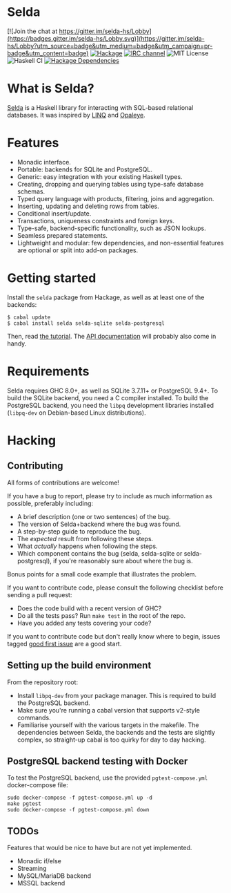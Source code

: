 Selda
=====

[![Join the chat at https://gitter.im/selda-hs/Lobby](https://badges.gitter.im/selda-hs/Lobby.svg)](https://gitter.im/selda-hs/Lobby?utm_source=badge&utm_medium=badge&utm_campaign=pr-badge&utm_content=badge)
[![Hackage](https://img.shields.io/hackage/v/selda.svg?style=flat)](http://hackage.haskell.org/package/selda)
[![IRC channel](https://img.shields.io/badge/IRC-%23selda-1e72ff.svg?style=flat)](https://www.irccloud.com/invite?channel=%23selda&amp;hostname=irc.freenode.net&amp;port=6697&amp;ssl=1)
![MIT License](http://img.shields.io/badge/license-MIT-brightgreen.svg)
![Haskell CI](https://github.com/valderman/selda/workflows/Haskell%20CI/badge.svg)
[![Hackage Dependencies](https://img.shields.io/hackage-deps/v/selda.svg)](https://packdeps.haskellers.com/feed?needle=selda)


What is Selda?
==============
[Selda](https://selda.link) is a Haskell library for interacting with SQL-based relational databases.
It was inspired by [LINQ](https://en.wikipedia.org/wiki/Language_Integrated_Query) and
[Opaleye](http://hackage.haskell.org/package/opaleye).


Features
========

* Monadic interface.
* Portable: backends for SQLite and PostgreSQL.
* Generic: easy integration with your existing Haskell types.
* Creating, dropping and querying tables using type-safe database schemas.
* Typed query language with products, filtering, joins and aggregation.
* Inserting, updating and deleting rows from tables.
* Conditional insert/update.
* Transactions, uniqueness constraints and foreign keys.
* Type-safe, backend-specific functionality, such as JSON lookups.
* Seamless prepared statements.
* Lightweight and modular: few dependencies, and non-essential features are
  optional or split into add-on packages.


Getting started
===============

Install the `selda` package from Hackage, as well as at least one of the
backends:

    $ cabal update
    $ cabal install selda selda-sqlite selda-postgresql

Then, read [the tutorial](https://selda.link/tutorial).
The [API documentation](http://hackage.haskell.org/package/selda) will probably
also come in handy.


Requirements
============

Selda requires GHC 8.0+, as well as SQLite 3.7.11+ or PostgreSQL 9.4+.
To build the SQLite backend, you need a C compiler installed.
To build the PostgreSQL backend, you need the `libpq` development libraries
installed (`libpq-dev` on Debian-based Linux distributions).

Hacking
=======

Contributing
------------

All forms of contributions are welcome!

If you have a bug to report, please try to include as much information as
possible, preferably including:

* A brief description (one or two sentences) of the bug.
* The version of Selda+backend where the bug was found.
* A step-by-step guide to reproduce the bug.
* The *expected* result from following these steps.
* What *actually* happens when following the steps.
* Which component contains the bug (selda, selda-sqlite or selda-postgresql),
  if you're reasonably sure about where the bug is.

Bonus points for a small code example that illustrates the problem.

If you want to contribute code, please consult the following checklist before
sending a pull request:

* Does the code build with a recent version of GHC?
* Do all the tests pass? Run `make test` in the root of the repo.
* Have you added any tests covering your code?

If you want to contribute code but don't really know where to begin,
issues tagged [good first issue](https://github.com/valderman/selda/issues?q=is%3Aissue+is%3Aopen+label%3A%22good+first+issue%22) are a good start.


Setting up the build environment
--------------------------------

From the repository root:

* Install `libpq-dev` from your package manager.
    This is required to build the PostgreSQL backend.
* Make sure you're running a cabal version that supports v2-style commands.
* Familiarise yourself with the various targets in the makefile.
    The dependencies between Selda, the backends and the tests are slightly
    complex, so straight-up cabal is too quirky for day to day hacking.


PostgreSQL backend testing with Docker
--------------------------------------

To test the PostgreSQL backend, use the provided `pgtest-compose.yml` docker-compose file:
```
sudo docker-compose -f pgtest-compose.yml up -d
make pgtest
sudo docker-compose -f pgtest-compose.yml down
```


TODOs
-----

Features that would be nice to have but are not yet implemented.

* Monadic if/else
* Streaming
* MySQL/MariaDB backend
* MSSQL backend
